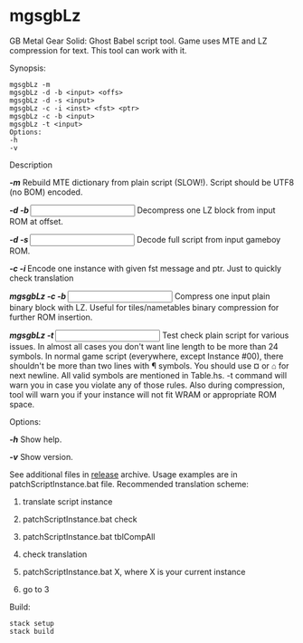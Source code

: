 mgsgbLz
=========
GB Metal Gear Solid: Ghost Babel script tool. Game uses MTE and LZ compression for text. This tool can work with it.


Synopsis:
```
mgsgbLz -m                       
mgsgbLz -d -b <input> <offs>     
mgsgbLz -d -s <input>            
mgsgbLz -c -i <inst> <fst> <ptr> 
mgsgbLz -c -b <input>            
mgsgbLz -t <input>               
Options:
-h     
-v     
```
  
Description

***-m***                       Rebuild MTE dictionary from plain script (SLOW!). Script should be UTF8 (no BOM) encoded. 

***-d -b <input> <offs>***     Decompress one LZ block from input ROM at offset. 

***-d -s <input>***            Decode full script from input gameboy ROM.

***-c -i <inst> <fst> <ptr>*** Encode one instance with given fst message and ptr. Just to quickly check translation

***mgsgbLz -c -b <input>***            Compress one input plain binary block with LZ. Useful for tiles/nametables binary compression for further ROM insertion.

***mgsgbLz -t <input>***               Test check plain script for various issues. In almost all cases you don't want line length to be more than 24 symbols. In normal game script (everywhere, except Instance #00), there shouldn't be more than two lines with ¶ symbols. You should use ¤ or ⌂ for next newline. All valid symbols are mentioned in Table.hs. -t command will warn you in case you violate any of those rules. Also during compression, tool will warn you if your instance will not fit WRAM or appropriate ROM space.

Options:

***-h***     Show help.

***-v***     Show version.



See additional files in [release](https://github.com/romhack/mgsgbLz/releases/latest) archive. Usage examples are in patchScriptInstance.bat file. Recommended translation scheme:  

1. translate script instance  

2. patchScriptInstance.bat check
  
2. patchScriptInstance.bat tblCompAll   
  
3. check translation
  
4. patchScriptInstance.bat X, where X is your current instance
  
5. go to 3


Build:
```
stack setup
stack build
```
